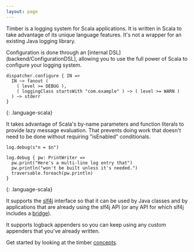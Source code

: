 ```yaml
---
layout: page
---
```


Timber is a logging system for Scala applications. It is written in Scala to take advantage of its unique language
features. It's not a wrapper for an existing Java logging library.

Configuration is done through an [internal DSL](backend/ConfigurationDSL], allowing you to use the full power of
Scala to configure your logging system.

~~~~
dispatcher.configure { IN =>
  IN ~> fanout (
    ( level >= DEBUG ),
    ( loggingClass startsWith "com.example" ) ~> ( level >= WARN )
  ) ~> stderr
}
~~~~
{: .language-scala}

It takes advantage of Scala's by-name parameters and function literals to provide lazy message evaluation. That
prevents doing work that doesn't need to be done without requiring "isEnabled" conditionals.

~~~~
log.debug(s"n = $n")

log.debug { pw: PrintWriter =>
  pw.print("Here's a multi-line log entry that")
  pw.println("won't be built unless it's needed.")
  traversable.foreach(pw.println)
}
~~~~
{: .language-scala}

It supports the [slf4j](http://www.slf4j.org/) interface so that it can be used by Java classes and by
applications that are already using the slf4j API (or any API for which slf4j includes a
[bridge](http://www.slf4j.org/legacy.html)).

It supports logback appenders so you can keep using any custom appenders that you've already written.

Get started by looking at the timber [concepts](Concepts).
